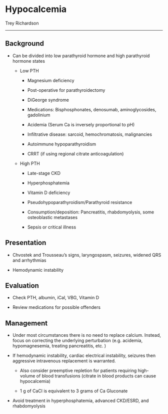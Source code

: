 # Hypocalcemia 

Trey Richardson

---

## Background

- Can be divided into low parathyroid hormone and high parathyroid
    hormone states

  - Low PTH

      - Magnesium deficiency

      - Post-operative for parathyroidectomy

      - DiGeorge syndrome

      - Medications: Bisphosphonates, denosumab, aminoglycosides,
          gadolinium

      - Acidemia (Serum Ca is inversely proportional to pH)

      - Infiltrative disease: sarcoid, hemochromatosis, malignancies

      - Autoimmune hypoparathyroidism

      - CRRT (if using regional citrate anticoagulation)

  - High PTH

      - Late-stage CKD

      - Hyperphosphatemia

      - Vitamin D deficiency

      - Pseudohypoparathyroidism/Parathyroid resistance

      - Consumption/deposition: Pancreatitis, rhabdomyolysis, some
          osteoblastic metastases

      - Sepsis or critical illness

## Presentation

- Chvostek and Trousseau’s signs, laryngospasm, seizures, widened QRS
    and arrhythmias

- Hemodynamic instability

## Evaluation

- Check PTH, albumin, iCal, VBG, Vitamin D

- Review medications for possible offenders

## Management

- Under most circumstances there is no need to replace calcium.
    Instead, focus on correcting the underlying perturbation (e.g.
    acidemia, hypomagnesemia, treating pancreatitis, etc. )

- If hemodynamic instability, cardiac electrical instability, seizures
    then aggressive intravenous replacement is warranted.

    - Also consider preemptive repletion for patients requiring
        high-volume of blood transfusions (citrate in blood products can
        cause hypocalcemia)

    - 1 g of CaCl is equivalent to 3 grams of Ca Gluconate

- Avoid treatment in hyperphosphatemia, advanced CKD/ESRD, and rhabdomyolysis
